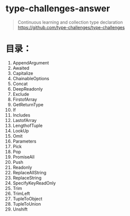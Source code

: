 # type-challenges-answer

> Continuous learning and collection type declaration  https://github.com/type-challenges/type-challenges


# 目录：

1. AppendArgument
2. Awaited
3. Capitalize
4. ChainableOptions
5. Concat
6. DeepReadonly
7. Exclude
8. FirstofArray
9. GetReturnType
10. If
11. Includes
12. LastofArray
13. LengthofTuple
14. LookUp
15. Omit
16. Parameters
17. Pick
18. Pop
19. PromiseAll
20. Push
21. Readonly
22. ReplaceAllString
23. ReplaceString
24. SpecifyKeyReadOnly
25. Trim
26. TrimLeft
27. TupleToObject
28. TupleToUnion
29. Unshift

